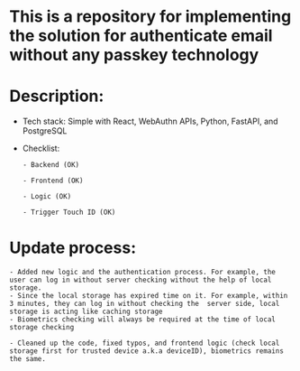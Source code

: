 # This is a repository for implementing the solution for authenticate email without any passkey technology
# Description:
- Tech stack: Simple with React, WebAuthn APIs, Python, FastAPI, and PostgreSQL
- Checklist:
  
      - Backend (OK)
  
      - Frontend (OK)
  
      - Logic (OK)
  
      - Trigger Touch ID (OK)

# Update process:  

    - Added new logic and the authentication process. For example, the user can log in without server checking without the help of local storage. 
    - Since the local storage has expired time on it. For example, within 3 minutes, they can log in without checking the  server side, local storage is acting like caching storage
    - Biometrics checking will always be required at the time of local storage checking

    - Cleaned up the code, fixed typos, and frontend logic (check local storage first for trusted device a.k.a deviceID), biometrics remains the same.
